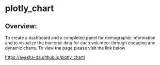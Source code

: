 # plotly_chart
## Overview:
To create a dashboard and a completed panel for demographic information and to visualize the bacterial data for each volunteer through  engaging and dynamic charts.
To view the page please visit the link below

https://ayesha-da.github.io/plotly_chart/
